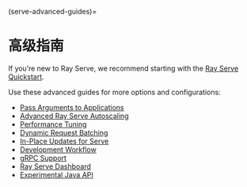 (serve-advanced-guides)=
# 高级指南

If you’re new to Ray Serve, we recommend starting with the [Ray Serve Quickstart](serve-getting-started).

Use these advanced guides for more options and configurations:
- [Pass Arguments to Applications](app-builder-guide)
- [Advanced Ray Serve Autoscaling](serve-advanced-autoscaling)
- [Performance Tuning](serve-perf-tuning)
- [Dynamic Request Batching](serve-performance-batching-requests)
- [In-Place Updates for Serve](serve-inplace-updates)
- [Development Workflow](serve-dev-workflow)
- [gRPC Support](serve-set-up-grpc-service)
- [Ray Serve Dashboard](dash-serve-view)
- [Experimental Java API](serve-java-api)

